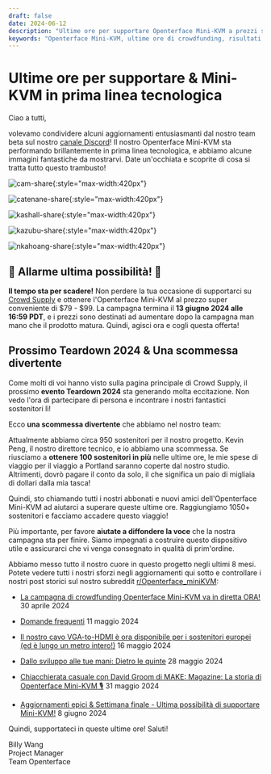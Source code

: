 ```yaml
---
draft: false
date: 2024-06-12
description: "Ultime ore per supportare Openterface Mini-KVM a prezzi speciali! Scopri l'uso reale dei nostri beta tester, i piani per l'evento Teardown 2024 in arrivo, e il nostro percorso verso 1050+ sostenitori. La campagna termina il 13 giugno alle 16:59 PDT - non perdere l'occasione!"
keywords: "Openterface Mini-KVM, ultime ore di crowdfunding, risultati beta test, Teardown 2024, prima linea tecnologica, prezzi speciali, dispositivo KVM, sviluppo hardware, feedback team beta, campagna Crowd Supply, ultima possibilità, prezzi early adopter, gadget tecnologico, hardware open source"
---
```


# Ultime ore per supportare & Mini-KVM in prima linea tecnologica

Ciao a tutti,

volevamo condividere alcuni aggiornamenti entusiasmanti dal nostro team beta sul nostro [canale Discord](/discord)! Il nostro Openterface Mini-KVM sta performando brillantemente in prima linea tecnologica, e abbiamo alcune immagini fantastiche da mostrarvi. Date un'occhiata e scoprite di cosa si tratta tutto questo trambusto!

![cam-share](https://www.crowdsupply.com/img/bed9/41ac90fd-1074-49e0-a081-f9798610bed9/cam-share_jpg_md-xl.jpg){:style="max-width:420px"}

![catenane-share](https://www.crowdsupply.com/img/b9ed/4144b488-9442-44e2-9bad-f07daa56b9ed/catenane-share_jpg_gallery-lg.jpg){:style="max-width:420px"}

![kashall-share](https://www.crowdsupply.com/img/17f2/d5f31dbb-f51e-4813-ab79-29194ea717f2/kashall-share_jpg_gallery-lg.jpg){:style="max-width:420px"}

![kazubu-share](https://www.crowdsupply.com/img/23e5/6aadfd66-756d-4f42-944d-dc2e95dd23e5/kazubu-share_jpg_gallery-lg.jpg){:style="max-width:420px"}

![nkahoang-share](https://www.crowdsupply.com/img/50bc/6318ed70-11f6-4640-b73b-f435267950bc/nkahoang-share_jpg_gallery-lg.jpg){:style="max-width:420px"}

## 🚨 Allarme ultima possibilità! 🚨

**Il tempo sta per scadere!** Non perdere la tua occasione di supportarci su [Crowd Supply](https://www.crowdsupply.com/techxartisan/openterface-mini-kvm) e ottenere l'Openterface Mini-KVM al prezzo super conveniente di $79 - $99. La campagna termina il **13 giugno 2024 alle 16:59 PDT**, e i prezzi sono destinati ad aumentare dopo la campagna man mano che il prodotto matura. Quindi, agisci ora e cogli questa offerta!

## Prossimo Teardown 2024 & Una scommessa divertente

Come molti di voi hanno visto sulla pagina principale di Crowd Supply, il prossimo **evento Teardown 2024** sta generando molta eccitazione. Non vedo l'ora di partecipare di persona e incontrare i nostri fantastici sostenitori lì!

Ecco **una scommessa divertente** che abbiamo nel nostro team:

Attualmente abbiamo circa 950 sostenitori per il nostro progetto. Kevin Peng, il nostro direttore tecnico, e io abbiamo una scommessa. Se riusciamo a **ottenere 100 sostenitori in più** nelle ultime ore, le mie spese di viaggio per il viaggio a Portland saranno coperte dal nostro studio. Altrimenti, dovrò pagare il conto da solo, il che significa un paio di migliaia di dollari dalla mia tasca!

Quindi, sto chiamando tutti i nostri abbonati e nuovi amici dell'Openterface Mini-KVM ad aiutarci a superare queste ultime ore. Raggiungiamo 1050+ sostenitori e facciamo accadere questo viaggio!

Più importante, per favore **aiutate a diffondere la voce** che la nostra campagna sta per finire. Siamo impegnati a costruire questo dispositivo utile e assicurarci che vi venga consegnato in qualità di prim'ordine.

Abbiamo messo tutto il nostro cuore in questo progetto negli ultimi 8 mesi. Potete vedere tutti i nostri sforzi negli aggiornamenti qui sotto e controllare i nostri post storici sul nostro subreddit [r/Openterface_miniKVM](/reddit):

- [La campagna di crowdfunding Openterface Mini-KVM va in diretta ORA!](https://www.crowdsupply.com/techxartisan/openterface-mini-kvm/updates/openterface-mini-kvm-crowdfunding-campaign-goes-live-now) 30 aprile 2024

- [Domande frequenti](https://www.crowdsupply.com/techxartisan/openterface-mini-kvm/updates/frequently-asked-questions) 11 maggio 2024

- [Il nostro cavo VGA-to-HDMI è ora disponibile per i sostenitori europei (ed è lungo un metro intero!)](https://www.crowdsupply.com/techxartisan/openterface-mini-kvm/updates/our-vga-to-hdmi-cable-is-now-available-to-european-backers-and-its-a-full-meter-long) 16 maggio 2024

- [Dallo sviluppo alle tue mani: Dietro le quinte](https://www.crowdsupply.com/techxartisan/openterface-mini-kvm/updates/from-development-to-your-hands-behind-the-scenes) 28 maggio 2024

- [Chiacchierata casuale con David Groom di MAKE: Magazine: La storia di Openterface Mini-KVM 🎙️](https://www.crowdsupply.com/techxartisan/openterface-mini-kvm/updates/casual-chat-with-david-groom-from-make-magazine-the-story-of-openterface-mini-kvm) 31 maggio 2024

- [Aggiornamenti epici & Settimana finale - Ultima possibilità di supportare Mini-KVM!](https://www.crowdsupply.com/techxartisan/openterface-mini-kvm/updates/epic-updates-and-final-week-last-chance-to-back-mini-kvm) 8 giugno 2024

Quindi, supportateci in queste ultime ore! Saluti!

Billy Wang  
Project Manager  
Team Openterface
